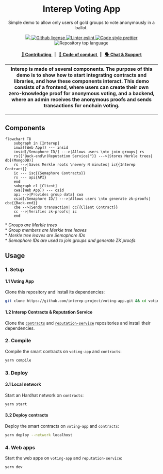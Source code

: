 <p align="center">
    <h1 align="center">
        Interep Voting App
    </h1>
    <p align="center">Simple demo to allow only users of gold groups to vote anonymously in a ballot.</p>
</p>

<p align="center">
    <a href="https://github.com/interep-project" target="_blank">
        <img src="https://img.shields.io/badge/project-Interep-blue.svg?style=flat-square">
    </a>
    <a href="https://github.com/interep-project/voting-app/blob/main/LICENSE">
        <img alt="Github license" src="https://img.shields.io/github/license/interep-project/voting-app.svg?style=flat-square">
    </a>
    <a href="https://eslint.org/" target="_blank">
        <img alt="Linter eslint" src="https://img.shields.io/badge/linter-eslint-8080f2?style=flat-square&logo=eslint">
    </a>
    <a href="https://prettier.io/" target="_blank">
        <img alt="Code style prettier" src="https://img.shields.io/badge/code%20style-prettier-f8bc45?style=flat-square&logo=prettier">
    </a>
    <img alt="Repository top language" src="https://img.shields.io/github/languages/top/interep-project/voting-app?style=flat-square">
</p>

<div align="center">
    <h4>
        <a href="https://docs.interep.link/contributing">
            👥 Contributing
        </a>
        <span>&nbsp;&nbsp;|&nbsp;&nbsp;</span>
        <a href="https://docs.interep.link/code-of-conduct">
            🤝 Code of conduct
        </a>
        <span>&nbsp;&nbsp;|&nbsp;&nbsp;</span>
        <a href="https://discord.gg/Tp9He7qws4">
            🗣️ Chat &amp; Support
        </a>
    </h4>
</div>


| Interep is made of several components. The purpose of this demo is to show how to start integrating contracts and libraries, and how these components interact. This demo consists of a frontend, where users can create their own zero-knowledge proof for anonymous voting, and a backend, where an admin receives the anonymous proofs and sends transactions for onchain voting. |
| ------------------------------------------------------------------------------------------------------------------------------------------------------------------------------------------------------------------------------------- |

---

## Components

```mermaid
flowchart TD
    subgraph in [Interep]
    inwa([Web App]) --- insid
    insid[/Semaphore ID/] --->|Allows users \nto join groups| rs
    rs{{"Back-end\n(Reputation Service)"}} --->|Stores Merkle trees| db[(MongoDB)]
    rs -->|Saves Merkle roots \nevery N minutes| ic{{Interep Contract}}
    ic --- isc{{Semaphore Contracts}}
    rs --- api{API}
    end
    subgraph cl [Client]
    cwa([Web App]) --- csid
    api -->|Provides group data| cwa
    csid[/Semaphore ID/] --->|Allows users \nto generate zk-proofs| cbe{{Back-end}}
    cbe -->|Sends transaction| cc{{Client Contract}}
    cc -->|Verifies zk-proofs| ic
    end
```

\* *Groups are Merkle trees*\
\* *Group members are Merkle tree leaves*\
\* *Merkle tree leaves are Semaphore IDs*\
\* *Semaphore IDs are used to join groups and generate ZK proofs*

## Usage

### 1. Setup

#### 1.1 Voting App

Clone this repository and install its dependencies:

```bash
git clone https://github.com/interep-project/voting-app.git && cd voting-app && yarn
```

#### 1.2 Interep Contracts & Reputation Service

Clone the [`contracts`](https://github.com/interep-project/contracts) and [`reputation-service`](https://github.com/interep-project/reputation-service) repositories and install their dependencies.

### 2. Compile

Compile the smart contracts  on `voting-app` and `contracts`:

```bash
yarn compile
```

### 3. Deploy

#### 3.1 Local network

Start an Hardhat network on `contracts`:

```bash
yarn start
```

#### 3.2 Deploy contracts

Deploy the smart contracts on `voting-app` and `contracts`:

```bash
yarn deploy --network localhost
```

### 4. Web apps

Start the web apps on `voting-app` and `reputation-service`:

```bash
yarn dev
```
